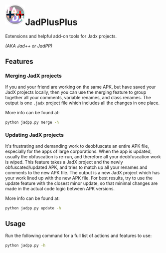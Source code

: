 <img src="https://raw.githubusercontent.com/Xiddoc/JadPlusPlus/master/static/JadPP.PNG" width="64" align="left" />

# JadPlusPlus

Extensions and helpful add-on tools for Jadx projects.

*(AKA Jad++ or JadPP)*

## Features

### Merging JadX projects
If you and your friend are working on the same APK, but have saved your JadX projects locally, 
then you can use the merging feature to group together all your comments, variable renames, and class renames.
The output is one `.jadx` project file which includes all the changes in one place.

More info can be found at:
```cmd
python jadpp.py merge -h
```  

### Updating JadX projects
It's frustrating and demanding work to deobfuscate an entire APK file, especially for the apps of large corporations.
When the app is updated, usually the obfuscation is re-run, and therefore all your deobfuscation work is wiped.
This feature takes a JadX project and the newly obfuscated/updated APK, and tries to match up all your renames and 
comments to the new APK file. The output is a new JadX project which has your work lined up with the new APK file.
For best results, try to use the update feature with the closest minor update, so that minimal changes are made in the
actual code logic between APK versions.

More info can be found at:
```cmd
python jadpp.py update -h
```

## Usage

Run the following command for a full list of actions and features to use:
```cmd
python jadpp.py -h
```
